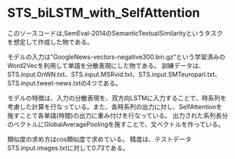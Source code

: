 # STS_biLSTM_with_SelfAttention

このソースコードは,SemEval-2014のSemanticTextualSimilarityというタスクを想定して作成した物である。

モデルの入力は"GoogleNews-vectors-negative300.bin.gz"という学習済みのWord2Vecを利用して単語を分散表現にした物である。 訓練データは、STS.input.OnWN.txt、STS.input.MSRvid.txt、STS.input.SMTeuroparl.txt、STS.input.tweet-news.txtの4つである。

モデルの特徴は、入力の分散表現を、双方向LSTMに入力することで、時系列を考慮した計算を行なっている。また、各時系列の出力に対し、SelfAttentionを施すことで各単語(時間)の出力に重み付けを行なっている。
出力された系列長分のベクトルにGlobalAveragePoolingを施すことで、文ベクトルを作っている。

類似度の求め方はcos類似度で求めている。
精度は、テストデータSTS.input.images.txtに対して0.73である。
